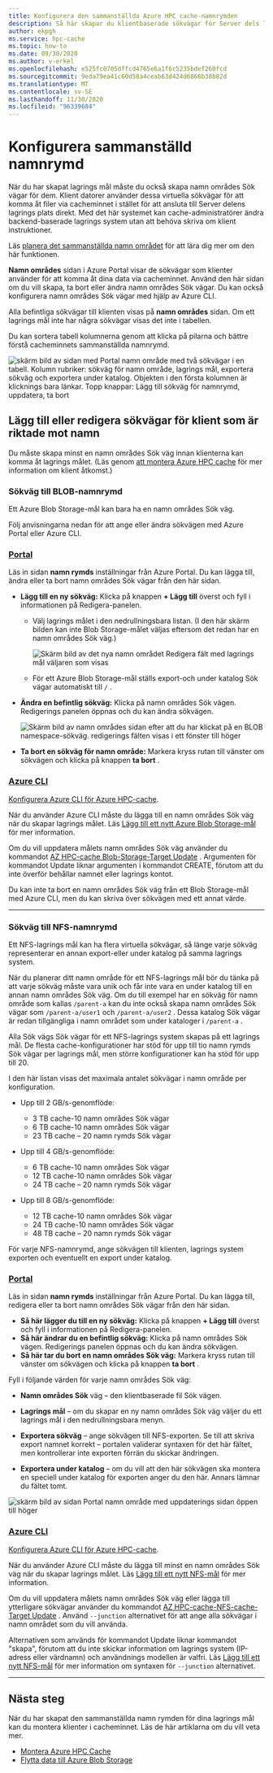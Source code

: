 ```yaml
---
title: Konfigurera den sammanställda Azure HPC cache-namnrymden
description: Så här skapar du klientbaserade sökvägar för Server dels lagring med Azure HPC-cache
author: ekpgh
ms.service: hpc-cache
ms.topic: how-to
ms.date: 09/30/2020
ms.author: v-erkel
ms.openlocfilehash: e525fc0705dffcd4765e6a1f6c5235bdef260fcd
ms.sourcegitcommit: 9eda79ea41c60d58a4ceab63d424d6866b38b82d
ms.translationtype: MT
ms.contentlocale: sv-SE
ms.lasthandoff: 11/30/2020
ms.locfileid: "96339684"
---
```

# <a name="set-up-the-aggregated-namespace"></a>Konfigurera sammanställd namnrymd

När du har skapat lagrings mål måste du också skapa namn områdes Sök vägar för dem. Klient datorer använder dessa virtuella sökvägar för att komma åt filer via cacheminnet i stället för att ansluta till Server delens lagrings plats direkt. Med det här systemet kan cache-administratörer ändra backend-baserade lagrings system utan att behöva skriva om klient instruktioner.

Läs [planera det sammanställda namn området](hpc-cache-namespace.md) för att lära dig mer om den här funktionen.

**Namn områdes** sidan i Azure Portal visar de sökvägar som klienter använder för att komma åt dina data via cacheminnet. Använd den här sidan om du vill skapa, ta bort eller ändra namn områdes Sök vägar. Du kan också konfigurera namn områdes Sök vägar med hjälp av Azure CLI.

Alla befintliga sökvägar till klienten visas på **namn områdes** sidan. Om ett lagrings mål inte har några sökvägar visas det inte i tabellen.

Du kan sortera tabell kolumnerna genom att klicka på pilarna och bättre förstå cacheminnets sammanställda namnrymd.

![skärm bild av sidan med Portal namn område med två sökvägar i en tabell. Kolumn rubriker: sökväg för namn område, lagrings mål, exportera sökväg och exportera under katalog. Objekten i den första kolumnen är klicknings bara länkar. Topp knappar: Lägg till sökväg för namnrymd, uppdatera, ta bort](media/namespace-page.png)

## <a name="add-or-edit-client-facing-namespace-paths"></a>Lägg till eller redigera sökvägar för klient som är riktade mot namn

Du måste skapa minst en namn områdes Sök väg innan klienterna kan komma åt lagrings målet. (Läs genom [att montera Azure HPC cache](hpc-cache-mount.md) för mer information om klient åtkomst.)

### <a name="blob-namespace-paths"></a>Sökväg till BLOB-namnrymd

Ett Azure Blob Storage-mål kan bara ha en namn områdes Sök väg.

Följ anvisningarna nedan för att ange eller ändra sökvägen med Azure Portal eller Azure CLI.

### <a name="portal"></a>[Portal](#tab/azure-portal)

Läs in sidan **namn rymds** inställningar från Azure Portal. Du kan lägga till, ändra eller ta bort namn områdes Sök vägar från den här sidan.

* **Lägg till en ny sökväg:** Klicka på knappen **+ Lägg till** överst och fyll i informationen på Redigera-panelen.

  * Välj lagrings målet i den nedrullningsbara listan. (I den här skärm bilden kan inte Blob Storage-målet väljas eftersom det redan har en namn områdes Sök väg.)

    ![Skärm bild av det nya namn området Redigera fält med lagrings mål väljaren som visas](media/namespace-select-storage-target.png)

  * För ett Azure Blob Storage-mål ställs export-och under katalog Sök vägar automatiskt till ``/`` .

* **Ändra en befintlig sökväg:** Klicka på namn områdes Sök vägen. Redigerings panelen öppnas och du kan ändra sökvägen.

  ![Skärm bild av namn områdes sidan efter att du har klickat på en BLOB namespace-sökväg. redigerings fälten visas i ett fönster till höger](media/edit-namespace-blob.png)

* **Ta bort en sökväg för namn område:** Markera kryss rutan till vänster om sökvägen och klicka på knappen **ta bort** .

### <a name="azure-cli"></a>[Azure CLI](#tab/azure-cli)

[Konfigurera Azure CLI för Azure HPC-cache](./az-cli-prerequisites.md).

När du använder Azure CLI måste du lägga till en namn områdes Sök väg när du skapar lagrings målet. Läs [Lägg till ett nytt Azure Blob Storage-mål](hpc-cache-add-storage.md?tabs=azure-cli#add-a-new-azure-blob-storage-target) för mer information.

Om du vill uppdatera målets namn områdes Sök väg använder du kommandot [AZ HPC-cache Blob-Storage-Target Update](/cli/azure/ext/hpc-cache/hpc-cache/blob-storage-target#ext-hpc-cache-az-hpc-cache-blob-storage-target-update) . Argumenten för kommandot Update liknar argumenten i kommandot CREATE, förutom att du inte överför behållar namnet eller lagrings kontot.

Du kan inte ta bort en namn områdes Sök väg från ett Blob Storage-mål med Azure CLI, men du kan skriva över sökvägen med ett annat värde.

---

### <a name="nfs-namespace-paths"></a>Sökväg till NFS-namnrymd

Ett NFS-lagrings mål kan ha flera virtuella sökvägar, så länge varje sökväg representerar en annan export-eller under katalog på samma lagrings system.

När du planerar ditt namn område för ett NFS-lagrings mål bör du tänka på att varje sökväg måste vara unik och får inte vara en under katalog till en annan namn områdes Sök väg. Om du till exempel har en sökväg för namn område som kallas ``/parent-a`` kan du inte också skapa namn områdes Sök vägar som ``/parent-a/user1`` och ``/parent-a/user2`` . Dessa katalog Sök vägar är redan tillgängliga i namn området som under kataloger i ``/parent-a`` .

Alla Sök vägs Sök vägar för ett NFS-lagrings system skapas på ett lagrings mål. De flesta cache-konfigurationer har stöd för upp till tio namn rymds Sök vägar per lagrings mål, men större konfigurationer kan ha stöd för upp till 20.

I den här listan visas det maximala antalet sökvägar i namn område per konfiguration.

* Upp till 2 GB/s-genomflöde:

  * 3 TB cache-10 namn områdes Sök vägar
  * 6 TB cache-10 namn områdes Sök vägar
  * 23 TB cache – 20 namn rymds Sök vägar

* Upp till 4 GB/s-genomflöde:

  * 6 TB cache-10 namn områdes Sök vägar
  * 12 TB cache-10 namn områdes Sök vägar
  * 24 TB cache – 20 namn rymds Sök vägar

* Upp till 8 GB/s-genomflöde:

  * 12 TB cache-10 namn områdes Sök vägar
  * 24 TB cache-10 namn områdes Sök vägar
  * 48 TB cache – 20 namn rymds Sök vägar

För varje NFS-namnrymd, ange sökvägen till klienten, lagrings system exporten och eventuellt en export under katalog.

### <a name="portal"></a>[Portal](#tab/azure-portal)

Läs in sidan **namn rymds** inställningar från Azure Portal. Du kan lägga till, redigera eller ta bort namn områdes Sök vägar från den här sidan.

* **Så här lägger du till en ny sökväg:** Klicka på knappen **+ Lägg till** överst och fyll i informationen på Redigera-panelen.
* **Så här ändrar du en befintlig sökväg:** Klicka på namn områdes Sök vägen. Redigerings panelen öppnas och du kan ändra sökvägen.
* **Så här tar du bort en namn områdes Sök väg:** Markera kryss rutan till vänster om sökvägen och klicka på knappen **ta bort** .

Fyll i följande värden för varje namn områdes Sök väg:

* **Namn områdes Sök** väg – den klientbaserade fil Sök vägen.

* **Lagrings mål** – om du skapar en ny namn områdes Sök väg väljer du ett lagrings mål i den nedrullningsbara menyn.

* **Exportera sökväg** – ange sökvägen till NFS-exporten. Se till att skriva export namnet korrekt – portalen validerar syntaxen för det här fältet, men kontrollerar inte exporten förrän du skickar ändringen.

* **Exportera under katalog** – om du vill att den här sökvägen ska montera en speciell under katalog för exporten anger du den här. Annars lämnar du fältet tomt.

![skärm bild av sidan Portal namn område med uppdaterings sidan öppen till höger](media/update-namespace-nfs.png)

### <a name="azure-cli"></a>[Azure CLI](#tab/azure-cli)

[Konfigurera Azure CLI för Azure HPC-cache](./az-cli-prerequisites.md).

När du använder Azure CLI måste du lägga till minst en namn områdes Sök väg när du skapar lagrings målet. Läs [Lägg till ett nytt NFS-mål](hpc-cache-add-storage.md?tabs=azure-cli#add-a-new-nfs-storage-target) för mer information.

Om du vill uppdatera målets namn områdes Sök väg eller lägga till ytterligare sökvägar använder du kommandot [AZ HPC-cache-NFS-cache-Target Update](/cli/azure/ext/hpc-cache/hpc-cache/nfs-storage-target#ext-hpc-cache-az-hpc-cache-nfs-storage-target-update) . Använd ``--junction`` alternativet för att ange alla sökvägar i namn området som du vill använda.

Alternativen som används för kommandot Update liknar kommandot "skapa", förutom att du inte skickar information om lagrings system (IP-adress eller värdnamn) och användnings modellen är valfri. Läs [Lägg till ett nytt NFS-mål](hpc-cache-add-storage.md?tabs=azure-cli#add-a-new-nfs-storage-target) för mer information om syntaxen för ``--junction`` alternativet.

---

## <a name="next-steps"></a>Nästa steg

När du har skapat den sammanställda namn rymden för dina lagrings mål kan du montera klienter i cacheminnet. Läs de här artiklarna om du vill veta mer.

* [Montera Azure HPC Cache](hpc-cache-mount.md)
* [Flytta data till Azure Blob Storage](hpc-cache-ingest.md)
